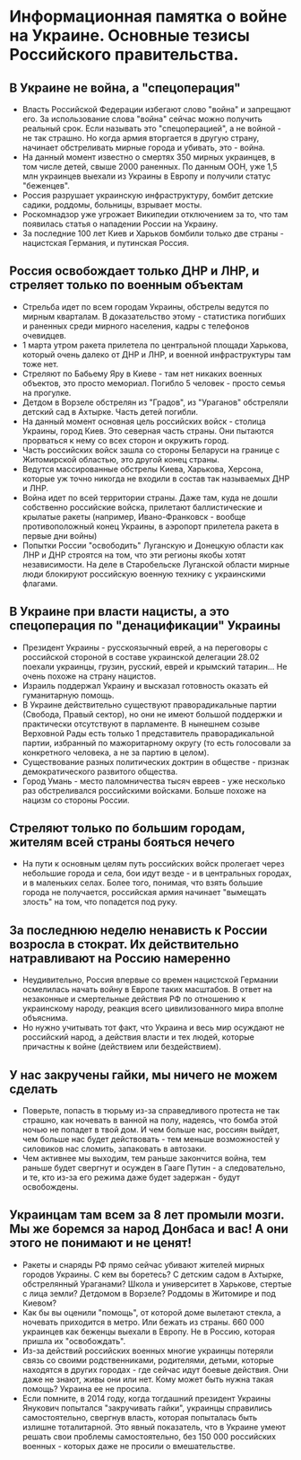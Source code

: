 # Информационная памятка о войне на Украине. Основные тезисы Российского правительства.

## В Украине не война, а "спецоперация"
- Власть Российской Федерации избегают слово "война" и запрещают его. За использование слова "война" сейчас можно получить реальный срок. Если называть это "спецоперацией", а не войной - не так страшно. Но когда армия вторгается в другую страну, начинает обстреливать мирные города и убивать, это - война.
- На данный момент известно о смертях 350 мирных украинцев, в том числе детей, свыше 2000 раненных. По данным ООН, уже 1,5 млн украинцев выехали из Украины в Европу и получили статус "беженцев".
- Россия разрушает украинскую инфраструктуру, бомбит детские садики, роддомы, больницы, взрывает мосты.
- Роскомнадзор уже угрожает Википедии отключением за то, что там появилась статья о нападении России на Украину.
- За последние 100 лет Киев и Харьков бомбили только две страны - нацистская Германия, и путинская Россия.

## Россия освобождает только ДНР и ЛНР, и стреляет только по военным объектам
- Стрельба идет по всем городам Украины, обстрелы ведутся по мирным кварталам. В доказательство этому - статистика погибших и раненных среди мирного населения, кадры с телефонов очевидцев.
- 1 марта утром ракета прилетела по центральной площади Харькова, который очень далеко от ДНР и ЛНР, и военной инфраструктуры там тоже нет. 
- Стреляют по Бабьему Яру в Киеве - там нет никаких военных объектов, это просто мемориал. Погибло 5 человек - просто семья на прогулке.
- Детдом в Ворзеле обстрелян из "Градов", из "Ураганов" обстреляли детский сад в Ахтырке. Часть детей погибли.
- На данный момент основная цель российских войск - столица Украины, город Киев. Это северная часть страны. Они пытаются прорваться к нему со всех сторон и окружить город.
- Часть российских войск зашла со стороны Беларуси на границе с Житомирской областью, это другой конец страны.
- Ведутся массированные обстрелы Киева, Харькова, Херсона, которые уж точно никогда не входили в состав так называемых ДНР и ЛНР.
- Война идет по всей территории страны. Даже там, куда не дошли собственно российские войска, прилетают баллистические и крылатые ракеты (например, Ивано-Франковск - вообще противоположный конец Украины, в аэропорт прилетела ракета в первые дни войны)
- Попытки России "освободить" Луганскую и Донецкую области как ЛНР и ДНР строятся на том, что эти регионы якобы хотят независимости. На деле в Старобельске Луганской области мирные люди блокируют российскую военную технику с украинскими флагами. 

## В Украине при власти нацисты, а это спецоперация по "денацификации" Украины
- Президент Украины - русскоязычный еврей, а на переговоры с российской стороной в составе украинской делегации 28.02 поехали украинцы, грузин, русский, еврей и крымский татарин... Не очень похоже на страну нацистов.
- Израиль поддержал Украину и высказал готовность оказать ей гуманитарную помощь.
- В Украине действительно существуют праворадикальные партии (Свобода, Правый сектор), но они не имеют большой поддержки и практически отсутствуют в парламенте. В нынешнем созыве Верховной Рады есть только 1 представитель праворадикальной партии, избранный по мажоритарному округу (то есть голосовали за конкретного человека, а не за партию в целом).
- Существование разных политических доктрин в обществе - признак демократического развитого общества. 
- Город Умань - место паломничества тысяч евреев - уже несколько раз обстреливался российскими войсками. Больше похоже на нацизм со стороны России.

## Стреляют только по большим городам, жителям всей страны бояться нечего
- На пути к основным целям путь российских войск пролегает через небольшие города и села, бои идут везде - и в центральных городах, и в маленьких селах. Более того, понимая, что взять большие города не получается, российская армия начинает "вымещать злость" на том, что попадется под руку.

## За последнюю неделю ненависть к России возросла в стократ. Их действительно натравливают на Россию намеренно
- Неудивительно, Россия впервые со времен нацистской Германии осмелилась начать войну в Европе таких масштабов. В ответ на незаконные и смертельные действия РФ по отношению к украинскому народу, реакция всего цивилизованного мира вполне объяснима.
- Но нужно учитывать тот факт, что Украина и весь мир осуждают не российский народ, а действия власти и тех людей, которые причастны к войне (действием или бездействием).

## У нас закручены гайки, мы ничего не можем сделать
- Поверьте, попасть в тюрьму из-за справедливого протеста не так страшно, как ночевать в ванной на полу, надеясь, что бомба этой ночью не попадет в твой дом. И чем больше нас, россиян выйдет, чем больше нас будет действовать - тем меньше возможностей у силовиков нас сломить, запаковать в автозаки.
- Чем активнее мы выходим, тем раньше закончится война, тем раньше будет свергнут и осужден в Гааге Путин - а следовательно, и те, кто из-за его режима даже будет задержан - будут освобождены.

## 	Украинцам там всем за 8 лет промыли мозги. Мы же боремся за народ Донбаса и вас! А они этого не понимают и не ценят! 
- Ракеты и снаряды РФ прямо сейчас убивают жителей мирных городов Украины. С кем вы боретесь? С детским садом в Ахтырке, обстрелянный Ураганами? Школа и университет в Харькове, стертые с лица земли? Детдомом в Ворзеле? Роддомы в Житомире и под Киевом?
- Как бы вы оценили "помощь", от которой доме вылетают стекла, а ночевать приходится в метро. Или бежать из страны. 660 000 украинцев как беженцы выехали в Европу. Не в Россию, которая пришла их "освобождать".
- Из-за действий российских военных многие украинцы потеряли связь со своими родственниками, родителями, детьми, которые находятся в других городах - где сейчас идут боевые действия. Они даже не знают, живы они или нет. Кому может быть нужна такая помощь? Украина ее не просила.
- Если помните, в 2014 году, когда тогдашний президент Украины Янукович попытался "закручивать гайки", украинцы справились самостоятельно, свергнув власть, которая попыталась быть излишне тоталитарной. Это явный показатель, что в Украине умеют решать свои проблемы самостоятельно, без 150 000 российских военных - которых даже не просили о вмешательстве.
